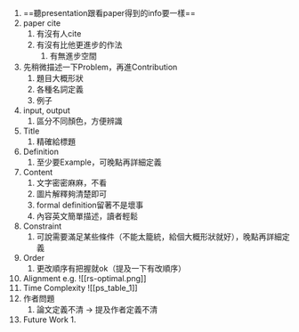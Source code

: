1. ==聽presentation跟看paper得到的info要一樣==
2. paper cite
    1. 有沒有人cite
    2. 有沒有比他更進步的作法
        1. 有無進步空間
3. 先稍微描述一下Problem，再進Contribution
    1. 題目大概形狀
    2. 各種名詞定義
    3. 例子
4. input, output
    1. 區分不同顏色，方便辨識
5. Title
    1. 精確給標題
6. Definition
    1. 至少要Example，可晚點再詳細定義
7. Content
    1. 文字密密麻麻，不看
    2. 圖片解釋夠清楚即可
    3. formal definition留著不是壞事
    4. 內容英文簡單描述，讀者輕鬆
8. Constraint
    1. 可說需要滿足某些條件（不能太籠統，給個大概形狀就好），晚點再詳細定義
9. Order
	1. 更改順序有把握就ok（提及一下有改順序）
10. Alignment
    e.g. ![[rs-optimal.png]]
11. Time Complexity ![[ps_table_1]]
12. 作者問題
	1. 論文定義不清 → 提及作者定義不清
13. Future Work
	1. 